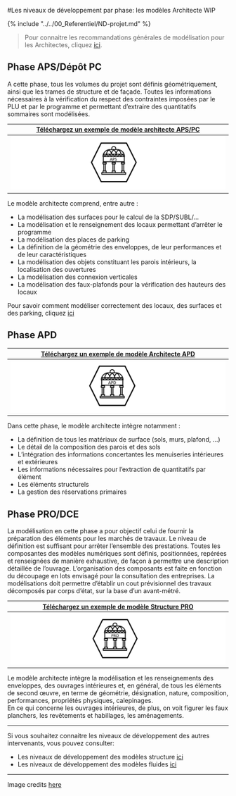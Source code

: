 #Les niveaux de développement par phase: les modèles Architecte WIP

{% include "../../00_Referentiel/ND-projet.md" %}

> Pour connaitre les recommandations générales de modélisation pour les Architectes, cliquez [ici](/02_Modelisation/02_architecte/modelisation-rvt.md ). 

## Phase APS/Dépôt PC

A cette phase, tous les volumes du projet sont définis géométriquement, ainsi que les trames de structure et de façade.
Toutes les informations nécessaires à la vérification du respect des contraintes imposées par le PLU et par le programme et permettant d’extraire des quantitatifs sommaires sont modélisées. 

|[Téléchargez un exemple de modèle architecte APS/PC](https://github.com/BIM-Bouygues-Immobilier/BIM-Execution-Plan/raw/master/02_Modelisation/02_architecte/images/ARC_APS.zip) | 
| :---: | 
|[![](/02_Modelisation/02_architecte/images/ARC_APS.PNG)](https://github.com/BIM-Bouygues-Immobilier/BIM-Execution-Plan/raw/master/02_Modelisation/02_architecte/images/ARC_APS.zip)|

Le modèle architecte comprend, entre autre :

* La modélisation des surfaces pour le calcul de la SDP/SUBL/... 
* La modélisation et le renseignement des locaux permettant d’arrêter le programme
* La modélisation des places de parking
* La définition de la géométrie des enveloppes, de leur performances et de leur caractéristiques
* La modélisation des objets constituant les parois intérieurs, la localisation des ouvertures
* La modélisation des connexion verticales
* La modélisation des faux-plafonds pour la vérification des hauteurs des locaux

Pour savoir comment modéliser correctement des locaux, des surfaces et des parking, cliquez [ici](/02_Modelisation/02_architecte/README.md)


## Phase APD

|[Téléchargez un exemple de modèle Architecte APD](https://github.com/BIM-Bouygues-Immobilier/BIM-Execution-Plan/raw/master/02_Modelisation/02_architecte/images/ARC_APD.zip) | 
| :---: | 
|[![](/02_Modelisation/02_architecte/images/ARC_APD.PNG)](https://github.com/BIM-Bouygues-Immobilier/BIM-Execution-Plan/raw/master/02_Modelisation/02_architecte/images/ARC_APD.zip)|

Dans cette phase, le modèle architecte intègre notamment :

* La définition de tous les matériaux de surface \(sols, murs, plafond, …\)
* Le détail de la composition des parois et des sols
* L’intégration des informations concertantes les menuiseries intérieures et extérieures
* Les informations nécessaires pour l’extraction de quantitatifs par élément
* Les éléments structurels
* La gestion des réservations primaires

## Phase PRO/DCE

La modélisation en cette phase a pour objectif celui de fournir la préparation des éléments pour les marchés de travaux.
Le niveau de définition est suffisant pour arrêter l’ensemble des prestations. Toutes les composantes des modèles numériques sont définis, positionnées, repérées et renseignées de manière exhaustive, de façon à permettre une description détaillée de l’ouvrage.
L’organisation des composants est faite en fonction du découpage en lots envisagé pour la consultation des entreprises.
La modélisations doit permettre d’établir un cout prévisionnel des travaux décomposés par corps d’état, sur la base d’un avant-métré.

|[Téléchargez un exemple de modèle Structure PRO](https://github.com/BIM-Bouygues-Immobilier/BIM-Execution-Plan/raw/master/02_Modelisation/02_architecte/images/ARC_PRO.zip) | 
| :---: | 
|[![](/02_Modelisation/02_architecte/images/ARC_PRO.PNG)](https://github.com/BIM-Bouygues-Immobilier/BIM-Execution-Plan/raw/master/02_Modelisation/02_architecte/images/ARC_PRO.zip)|

Le modèle architecte intègre la modélisation et les renseignements des enveloppes, des ouvrages intérieures et, en général, de tous les éléments de second œuvre, en terme de géométrie, désignation, nature, composition, performances, propriétés physiques, calepinages.  
En ce qui concerne les ouvrages intérieures, de plus, on voit figurer les faux planchers, les revêtements et habillages, les aménagements.

---

Si vous souhaitez connaitre les niveaux de développement des autres intervenants, vous pouvez consulter:
* Les niveaux de développement des modèles structure [ici](/02_Modelisation/03_betStructure/Niveaux-développement-phase-STR.md)
* Les niveaux de développement des modèles fluides [ici](/02_Modelisation/04_betFluide/Niveaux-développement-phase-CET.md)

---

Image credits [here ](/CREDITS.md)


